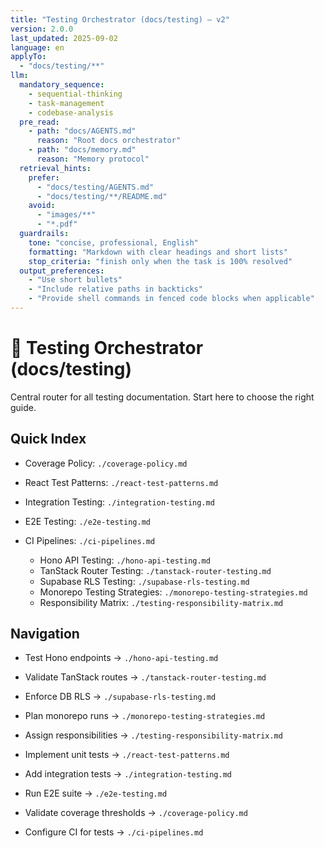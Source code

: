 ```yaml
---
title: "Testing Orchestrator (docs/testing) — v2"
version: 2.0.0
last_updated: 2025-09-02
language: en
applyTo:
  - "docs/testing/**"
llm:
  mandatory_sequence:
    - sequential-thinking
    - task-management
    - codebase-analysis
  pre_read:
    - path: "docs/AGENTS.md"
      reason: "Root docs orchestrator"
    - path: "docs/memory.md"
      reason: "Memory protocol"
  retrieval_hints:
    prefer:
      - "docs/testing/AGENTS.md"
      - "docs/testing/**/README.md"
    avoid:
      - "images/**"
      - "*.pdf"
  guardrails:
    tone: "concise, professional, English"
    formatting: "Markdown with clear headings and short lists"
    stop_criteria: "finish only when the task is 100% resolved"
  output_preferences:
    - "Use short bullets"
    - "Include relative paths in backticks"
    - "Provide shell commands in fenced code blocks when applicable"
---
```


# 🧪 Testing Orchestrator (docs/testing)

Central router for all testing documentation. Start here to choose the right guide.

## Quick Index

- Coverage Policy: `./coverage-policy.md`
- React Test Patterns: `./react-test-patterns.md`
- Integration Testing: `./integration-testing.md`
- E2E Testing: `./e2e-testing.md`
- CI Pipelines: `./ci-pipelines.md`

  - Hono API Testing: `./hono-api-testing.md`
  - TanStack Router Testing: `./tanstack-router-testing.md`
  - Supabase RLS Testing: `./supabase-rls-testing.md`
  - Monorepo Testing Strategies: `./monorepo-testing-strategies.md`
  - Responsibility Matrix: `./testing-responsibility-matrix.md`

## Navigation
- Test Hono endpoints → `./hono-api-testing.md`
- Validate TanStack routes → `./tanstack-router-testing.md`
- Enforce DB RLS → `./supabase-rls-testing.md`
- Plan monorepo runs → `./monorepo-testing-strategies.md`
- Assign responsibilities → `./testing-responsibility-matrix.md`









- Implement unit tests → `./react-test-patterns.md`
- Add integration tests → `./integration-testing.md`
- Run E2E suite → `./e2e-testing.md`
- Validate coverage thresholds → `./coverage-policy.md`
- Configure CI for tests → `./ci-pipelines.md`
